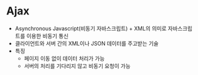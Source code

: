 # Ajax

- Asynchronous Javascript(비동기 자바스크립트) + XML의 의미로 자바스크립트를 이용한 비동기 통신
- 클라이언트와 서버 간의 XML이나 JSON 데이터를 주고받는 기술
- 특징
  - 페이지 이동 없이 데이터 처리가 가능
  - 서버의 처리를 기다리지 않고 비동기 요청이 가능
